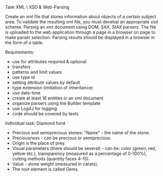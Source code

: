 Task XML \ XSD & Web-Parsing

Create an xml file that stores information about objects of a certain
subject area. To validate the resulting xml file, you must
develop an appropriate xsd scheme. Parsing an xml document using DOM, SAX, StAX parsers.
The file is uploaded to the web application through a page in a browser on
page to make parser selection. Parsing results should
be displayed in a browser in the form of a table.

Requirements:

* use for attributes required & optional
* transfers
* patterns and limit values
* use type id
* setting attribute values ​​by default
* type extension (imitation of inheritance)
* use date-time
* create at least 16 entities in an xml document
* organize parsers using the Builder template
* use Log4J for logging
* code should be covered by tests



Individual task: Diamond fund.

* Precious and semiprecious stones: "Name" - the name of the stone.
* Preciousness - can be precious or semiprecious.
* Origin is the place of prey.
* Visual parameters (there should be several) - can be: color (green, red, yellow
etc.), transparency (measured as a percentage of 0-100%), cutting methods (quantity
faces 4-15).
* Value - stone weight (measured in carats).
* The root element is called Gems.
